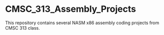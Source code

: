# CMSC_313_Assembly_Projects
This repository contains several NASM x86 assembly coding projects from CMSC 313 class.
